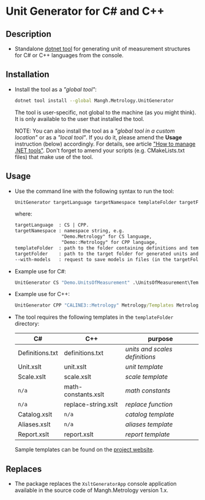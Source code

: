 ﻿# Unit Generator for C# and C++

## Description

- Standalone [dotnet tool](https://learn.microsoft.com/en-us/dotnet/core/tools/global-tools) for generating unit of measurement structures for C# or C++ languages from the console.

## Installation

* Install the tool as a _"global tool"_:
  ```sh
  dotnet tool install --global Mangh.Metrology.UnitGenerator
  ```
  
  The tool is user-specific, not global to the machine (as you might think).
  It is only available to the user that installed the tool.

  NOTE: You can also install the tool as a _"global tool in a custom location"_ or as a _"local tool"_.
  If you do it, please amend the __Usage__ instruction (below) accordingly.
  For details, see article ["How to manage .NET tools"](https://learn.microsoft.com/en-us/dotnet/core/tools/global-tools).
  Don't forget to amend your scripts (e.g. CMakeLists.txt files) that make use of the tool.

## Usage

* Use the command line with the following syntax to run the tool:
  ```sh
  UnitGenerator targetLanguage targetNamespace templateFolder targetFolder [--with-models]
  ```
  where:

  ```txt
  targetLanguage  : CS | CPP.
  targetNamespace : namespace string, e.g.
                   "Demo.Metrology" for CS language,
                   "Demo::Metrology" for CPP language,
  templateFolder  : path to the folder containing definitions and templates,
  targetFolder    : path to the target folder for generated units and scales,
  --with-models   : request to save models in files (in the targetFolder)
  ```

* Example use for C#:
  ```cmd
  UnitGenerator CS "Demo.UnitsOfMeasurement" .\UnitsOfMeasurement\Templates .\UnitsOfMeasurement\Units
  ```

* Example use for C++:
  ```cmd
  UnitGenerator CPP "CALINE3::Metrology" Metrology/Templates Metrology/Units
  ```

* The tool requires the following templates in the `templateFolder` directory:

  C#              |  C++                | purpose
  --------------- | ------------------- | -----------------------------
  Definitions.txt | definitions.txt     | _units and scales definitions_
  Unit.xslt       | unit.xslt           | _unit template_
  Scale.xslt      | scale.xslt          | _scale template_
  `n/a`           | math-constants.xslt | _math constants_
  `n/a`           | replace-string.xslt | _replace function_
  Catalog.xslt    | `n/a`               | _catalog template_
  Aliases.xslt    | `n/a`               | _aliases template_
  Report.xslt     | report.xslt         | _report template_

  Sample templates can be found on the [project website](https://github.com/mangh/Metrology).

## Replaces

- The package replaces the `XsltGeneratorApp` console application
available in the source code of Mangh.Metrology version 1.x.
